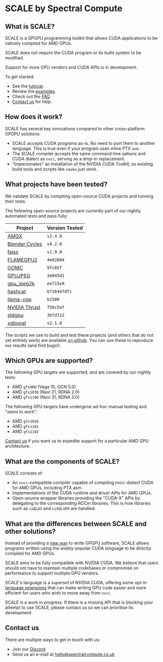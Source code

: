 # SCALE by Spectral Compute

## What is SCALE?

SCALE is a GPGPU programming toolkit that allows CUDA applications to be
natively compiled for AMD GPUs.

SCALE does not require the CUDA program or its build system to be modified.

Support for more GPU vendors and CUDA APIs is in development.

To get started:

- See the [tutorial](./manual/how-to-use.md).
- Review the [examples](./examples/README.md).
- Check out the [FAQ](./manual/faq.md)
- [Contact us](#contact-us) for help.

## How does it work?

SCALE has several key innovations compared to other cross-platform GPGPU
solutions:

- SCALE accepts CUDA programs as-is. No need to port them to another 
  language. This is true even if your program uses inline PTX `asm`.
- The SCALE compiler accepts the same command-line options and CUDA dialect
  as `nvcc`, serving as a drop-in replacement.
- "Impersonates" an installation of the NVIDIA CUDA Toolkit, so existing 
  build tools and scripts like `cmake` _just work_.

## What projects have been tested?

We validate SCALE by compiling open-source CUDA projects and running their
tests.

The following open-source projects are currently part of our nightly automated 
tests and pass fully:

| Project                                             | Version Tested |
|-----------------------------------------------------|----------------|
| [AMGX](https://github.com/NVIDIA/AMGX)              | `v2.4.0`       |
| [Blender Cycles](https://github.com/blender/cycles) | `v4.2.0`       |
| [faiss](https://github.com/facebookresearch/faiss)  | `v1.9.0`       |
| [FLAMEGPU2](https://github.com/FLAMEGPU/FLAMEGPU2)  | `4e02604`      |
| [GOMC](https://github.com/GOMC-WSU/GOMC)            | `9fc85f`       |
| [GPUJPEG](https://github.com/CESNET/GPUJPEG)        | `3e045d1`      |
| [gpu_jpeg2k](https://github.com/ePirat/gpu_jpeg2k)  | `ee715e9`      |
| [hashcat](https://github.com/hashcat/hashcat)       | `6716447dfc`   |
| [llama-cpp](https://github.com/ggerganov/llama.cpp) | `b1500`        |
| [NVIDIA Thrust](https://github.com/NVIDIA/thrust)   | `756c5af`      |
| [stdgpu](https://github.com/stotko/stdgpu)          | `3b7d712`      |
| [xgboost](https://github.com/dmlc/xgboost)          | `v2.1.0`       |

The scripts we use to build and test these projects (and others that do not 
yet entirely work) are available
[on github](https://github.com/spectral-compute/scale-validation). You can use
these to reproduce our results (and find bugs!).

## Which GPUs are supported?

The following GPU targets are supported, and are covered by our nightly tests:

- AMD `gfx900` (Vega 10, GCN 5.0)
- AMD `gfx1030` (Navi 21, RDNA 2.0)
- AMD `gfx1100` (Navi 31, RDNA 3.0)

The following GPU targets have undergone ad-hoc manual testing and "seem to
work":

- AMD `gfx1010`
- AMD `gfx1101`
- AMD `gfx1102`

[Contact us](#contact-us) if you want us to expedite support for a particular AMD GPU
architecture.

## What are the components of SCALE?

SCALE consists of:

- An `nvcc`-compatible compiler capable of compiling nvcc-dialect CUDA for AMD
  GPUs, including PTX asm.
- Implementations of the CUDA runtime and driver APIs for AMD GPUs.
- Open-source wrapper libraries providing the "CUDA-X" APIs by delegating to the
  corresponding ROCm libraries.
  This is how libraries such as `cuBLAS` and `cuSOLVER` are handled.

## What are the differences between SCALE and other solutions?

Instead of providing a [new way](https://xkcd.com/927/) to write GPGPU 
software, SCALE allows programs written using the widely-popular CUDA
language to be directly compiled for AMD GPUs.

SCALE aims to be fully compatible with NVIDIA CUDA. We believe that users 
should not have to maintain multiple codebases or compromise on performance
to support multiple GPU vendors.

SCALE's language is a _superset_ of NVIDIA CUDA, offering some opt-in
[language extensions](./manual/language-extensions.md)
that can make writing GPU code easier and more efficient for users who wish
to move away from `nvcc`.

SCALE is a work in progress. If there is a missing API that is blocking your
attempt to use SCALE, please contact us so we can prioritise its development.

## Contact us

There are multiple ways to get in touch with us:

 - Join our [Discord](https://discord.gg/KNpgGbTc38)
 - Send us an e-mail at [hello@spectralcompute.co.uk](mailto:hello@spectralcompute.co.uk)
